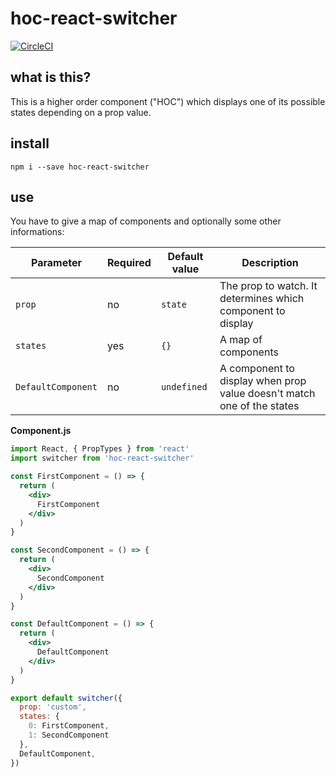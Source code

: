 # hoc-react-switcher

[![CircleCI](https://circleci.com/gh/Zenika/hoc-react-switcher.svg?style=svg)](https://circleci.com/gh/Zenika/hoc-react-switcher)

## what is this?
This is a higher order component ("HOC") which displays one of its possible states depending on a prop value.

## install
`npm i --save hoc-react-switcher`

## use
You have to give a map of components and optionally some other informations:

Parameter | Required | Default value | Description
----------|--------|---------------|-------------
`prop` | no | `state` | The prop to watch. It determines which component to display
`states` | yes | `{}` | A map of components
`DefaultComponent` | no | `undefined` | A component to display when prop value doesn't match one of the states


**Component.js**
```jsx
import React, { PropTypes } from 'react'
import switcher from 'hoc-react-switcher'

const FirstComponent = () => {
  return (
    <div>
      FirstComponent
    </div>
  )
}

const SecondComponent = () => {
  return (
    <div>
      SecondComponent
    </div>
  )
}

const DefaultComponent = () => {
  return (
    <div>
      DefaultComponent
    </div>
  )
}

export default switcher({
  prop: 'custom',
  states: {
    0: FirstComponent,
    1: SecondComponent
  },
  DefaultComponent,
})
```
